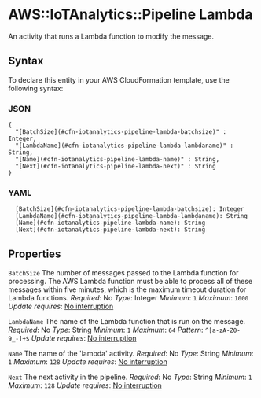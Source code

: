 # AWS::IoTAnalytics::Pipeline Lambda<a name="aws-properties-iotanalytics-pipeline-lambda"></a>

An activity that runs a Lambda function to modify the message\.

## Syntax<a name="aws-properties-iotanalytics-pipeline-lambda-syntax"></a>

To declare this entity in your AWS CloudFormation template, use the following syntax:

### JSON<a name="aws-properties-iotanalytics-pipeline-lambda-syntax.json"></a>

```
{
  "[BatchSize](#cfn-iotanalytics-pipeline-lambda-batchsize)" : Integer,
  "[LambdaName](#cfn-iotanalytics-pipeline-lambda-lambdaname)" : String,
  "[Name](#cfn-iotanalytics-pipeline-lambda-name)" : String,
  "[Next](#cfn-iotanalytics-pipeline-lambda-next)" : String
}
```

### YAML<a name="aws-properties-iotanalytics-pipeline-lambda-syntax.yaml"></a>

```
  [BatchSize](#cfn-iotanalytics-pipeline-lambda-batchsize): Integer
  [LambdaName](#cfn-iotanalytics-pipeline-lambda-lambdaname): String
  [Name](#cfn-iotanalytics-pipeline-lambda-name): String
  [Next](#cfn-iotanalytics-pipeline-lambda-next): String
```

## Properties<a name="aws-properties-iotanalytics-pipeline-lambda-properties"></a>

`BatchSize`  <a name="cfn-iotanalytics-pipeline-lambda-batchsize"></a>
The number of messages passed to the Lambda function for processing\.
The AWS Lambda function must be able to process all of these messages within five minutes, which is the maximum timeout duration for Lambda functions\.
*Required*: No
*Type*: Integer
*Minimum*: `1`
*Maximum*: `1000`
*Update requires*: [No interruption](https://docs.aws.amazon.com/AWSCloudFormation/latest/UserGuide/using-cfn-updating-stacks-update-behaviors.html#update-no-interrupt)

`LambdaName`  <a name="cfn-iotanalytics-pipeline-lambda-lambdaname"></a>
The name of the Lambda function that is run on the message\.
*Required*: No
*Type*: String
*Minimum*: `1`
*Maximum*: `64`
*Pattern*: `^[a-zA-Z0-9_-]+$`
*Update requires*: [No interruption](https://docs.aws.amazon.com/AWSCloudFormation/latest/UserGuide/using-cfn-updating-stacks-update-behaviors.html#update-no-interrupt)

`Name`  <a name="cfn-iotanalytics-pipeline-lambda-name"></a>
The name of the 'lambda' activity\.
*Required*: No
*Type*: String
*Minimum*: `1`
*Maximum*: `128`
*Update requires*: [No interruption](https://docs.aws.amazon.com/AWSCloudFormation/latest/UserGuide/using-cfn-updating-stacks-update-behaviors.html#update-no-interrupt)

`Next`  <a name="cfn-iotanalytics-pipeline-lambda-next"></a>
The next activity in the pipeline\.
*Required*: No
*Type*: String
*Minimum*: `1`
*Maximum*: `128`
*Update requires*: [No interruption](https://docs.aws.amazon.com/AWSCloudFormation/latest/UserGuide/using-cfn-updating-stacks-update-behaviors.html#update-no-interrupt)

